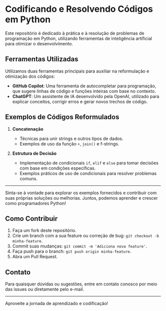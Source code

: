 # Codificando e Resolvendo Códigos em Python

Este repositório é dedicado à prática e à resolução de problemas de programação em Python, utilizando ferramentas de inteligência artificial para otimizar o desenvolvimento.

## Ferramentas Utilizadas

Utilizamos duas ferramentas principais para auxiliar na reformulação e otimização dos códigos:

- **GitHub Copilot**: Uma ferramenta de autocompletar para programação, que sugere linhas de código e funções inteiras com base no contexto.
- **ChatGPT**: Um assistente de IA desenvolvido pela OpenAI, utilizado para explicar conceitos, corrigir erros e gerar novos trechos de código.

## Exemplos de Códigos Reformulados

1. **Concatenação**
   - Técnicas para unir strings e outros tipos de dados.
   - Exemplos de uso da função `+`, `join()` e f-strings.

2. **Estrutura de Decisão**
   - Implementação de condicionais `if`, `elif` e `else` para tomar decisões com base em condições específicas.
   - Exemplos práticos de uso de condicionais para resolver problemas comuns.

---

Sinta-se à vontade para explorar os exemplos fornecidos e contribuir com suas próprias soluções ou melhorias. Juntos, podemos aprender e crescer como programadores Python!

## Como Contribuir

1. Faça um fork deste repositório.
2. Crie um branch com a sua feature ou correção de bug: `git checkout -b minha-feature`.
3. Commit suas mudanças: `git commit -m 'Adiciona nova feature'`.
4. Faça push para o branch: `git push origin minha-feature`.
5. Abra um Pull Request.

## Contato

Para quaisquer dúvidas ou sugestões, entre em contato conosco por meio das issues ou diretamente pelo e-mail.

---

Aproveite a jornada de aprendizado e codificação!